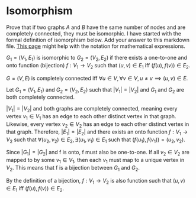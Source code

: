 # Isomorphism

Prove that if two graphs $A$ and $B$ have the same number of nodes and are
completely connected, they must be isomorphic. I have started with the formal
definition of isomorphism below. Add your answer to this markdown file. [This
page](https://docs.github.com/en/get-started/writing-on-github/working-with-advanced-formatting/writing-mathematical-expressions)
might help with the notation for mathematical expressions.

$G_1=(V_1 , E_1)$ is isomorphic to $G_2 = (V_2, E_2)$ if there exists a
one-to-one and onto function (bijection) $f: V_1 \rightarrow V_2$ such that $(u,v)
\in E_1$ iff $(f(u),f(v)) \in E_2$.

$G=(V, E)$ is completely connected iff $\forall u \in V,\forall v \in V, u \neq v 
\implies (u,v) \in E$.

Let $G_1=(V_1 , E_1)$ and $G_2=(V_2, E_2)$ such that $|V_1| = |V_2|$ and $G_1$ and $G_2$
are both completely connected. 

$|V_1| = |V_2|$ and both graphs are completely connected, meaning every vertex $v_1 \in V_1$
has an edge to each other distinct vertex in that graph. Likewise, every vertex $v_2 \in V_2$
has an edge to each other distinct vertex in that graph. Therefore, $|E_1| = |E_2|$ and there
exists an onto function $f: V_1 \rightarrow V_2$ such that $\forall (u_2,v_2) \in E_2, \exists (u_1,v_1)
\in E_1$ such that $(f(u_1), f(v_1)) = (u_2,v_2)$. 

Since $|G_1| = |G_2|$ and f is onto, f must also be one-to-one. If all $v_2 \in V_2$ are 
mapped to by some $v_1 \in V_1$, then each $v_1$ must map to a unique vertex in $V_2$. This 
means that f is a bijection between $G_1$ and $G_2$. 

By the definition of a bijection, $f: V_1 \rightarrow V_2$ is also function such that $(u,v)
\in E_1$ iff $(f(u),f(v)) \in E_2$.
